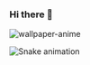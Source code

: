 ### Hi there 👋

![wallpaper-anime](https://user-images.githubusercontent.com/116920374/211173283-0468186e-2d9a-4ff5-96d2-e60a2f40ddc0.gif)

![Snake animation](https://raw.githubusercontent.com/Eltertate/Eltertate/9ca67031ddc49fdf28647cc09411bc9ec6ada8ee/github-contribution-grid-snake.svg)
